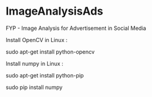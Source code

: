 # ImageAnalysisAds
FYP - Image Analysis for Advertisement in Social Media 

Install OpenCV in Linux :

sudo apt-get install python-opencv

Install numpy in Linux :

sudo apt-get install python-pip

sudo pip install numpy


